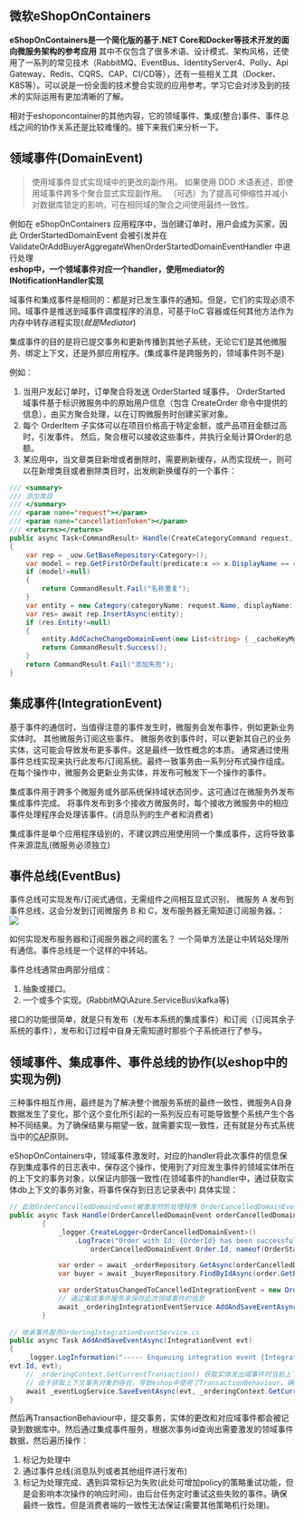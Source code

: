 ## 微软eShopOnContainers
**eShopOnContainers是一个简化版的基于.NET Core和Docker等技术开发的面向微服务架构的参考应用**
其中不仅包含了很多术语、设计模式、架构风格，还使用了一系列的常见技术（RabbitMQ、EventBus、IdentityServer4、Polly、Api Gateway、Redis、CQRS、CAP、CI/CD等），还有一些相关工具（Docker、K8S等）。可以说是一份全面的技术整合实现的应用参考。学习它会对涉及到的技术的实际运用有更加清晰的了解。

相对于eshoponcontainer的其他内容，它的领域事件、集成(整合)事件、事件总线之间的协作关系还是比较难懂的。接下来我们来分析一下。

## 领域事件(DomainEvent)
> 使用域事件显式实现域中的更改的副作用。 如果使用 DDD 术语表述，即使用域事件跨多个聚合显式实现副作用。 （可选）为了提高可伸缩性并减小对数据库锁定的影响，可在相同域的聚合之间使用最终一致性。

例如在 eShopOnContainers 应用程序中，当创建订单时，用户会成为买家，因此 OrderStartedDomainEvent 会被引发并在 ValidateOrAddBuyerAggregateWhenOrderStartedDomainEventHandler 中进行处理  
**eshop中，一个领域事件对应一个handler，使用mediator的INotificationHandler实现**  

域事件和集成事件是相同的：都是对已发生事件的通知。但是，它们的实现必须不同。域事件是推送到域事件调度程序的消息，可基于IoC 容器或任何其他方法作为内存中转存进程实现(*就是Mediator*)  

集成事件的目的是将已提交事务和更新传播到其他子系统，无论它们是其他微服务、绑定上下文，还是外部应用程序。(集成事件是跨服务的，领域事件则不是)

例如：
1. 当用户发起订单时，订单聚合将发送 OrderStarted 域事件。 OrderStarted 域事件基于标识微服务中的原始用户信息（包含 CreateOrder 命令中提供的信息），由买方聚合处理，以在订购微服务时创建买家对象。
2. 每个 OrderItem 子实体可以在项目价格高于特定金额，或产品项目金额过高时，引发事件。 然后，聚合根可以接收这些事件，并执行全局计算Order的总额。
3. 某应用中，当文章类目新增或者删除时，需要刷新缓存，从而实现统一，则可以在新增类目或者删除类目时，出发刷新换缓存的一个事件：
```csharp
/// <summary>
/// 添加类目
/// </summary>
/// <param name="request"></param>
/// <param name="cancellationToken"></param>
/// <returns></returns>
public async Task<CommandResult> Handle(CreateCategoryCommand request, CancellationToken cancellationToken)
{
    var rep = _uow.GetBaseRepository<Category>();
    var model = rep.GetFirstOrDefault(predicate:x => x.DisplayName == request.Name,disableTracking:true);
    if (model!=null)
    {
        return CommandResult.Fail("名称重复");
    }
    var entity = new Category(categoryName: request.Name, displayName: request.Name);
    var res= await rep.InsertAsync(entity);
    if (res.Entity!=null)
    {
        entity.AddCacheChangeDomainEvent(new List<string> { _cacheKeyMgr.PostCategoryListlKey() }); // 发出事件后，对应的handler会刷新缓存
        return CommandResult.Success();
    }
    return CommandResult.Fail("添加失败");
}
```


## 集成事件(IntegrationEvent)
基于事件的通信时，当值得注意的事件发生时，微服务会发布事件，例如更新业务实体时。 其他微服务订阅这些事件。 微服务收到事件时，可以更新其自己的业务实体，这可能会导致发布更多事件。这是最终一致性概念的本质。 通常通过使用事件总线实现来执行此发布/订阅系统。最终一致事务由一系列分布式操作组成。在每个操作中，微服务会更新业务实体，并发布可触发下一个操作的事件。

集成事件用于跨多个微服务或外部系统保持域状态同步。这可通过在微服务外发布集成事件完成。 将事件发布到多个接收方微服务时，每个接收方微服务中的相应事件处理程序会处理该事件。(消息队列的生产者和消费者)

集成事件是单个应用程序级别的，不建议跨应用使用同一个集成事件，这将导致事件来源混乱(微服务必须独立)



## 事件总线(EventBus)
事件总线可实现发布/订阅式通信，无需组件之间相互显式识别，
微服务 A 发布到事件总线，这会分发到订阅微服务 B 和 C，发布服务器无需知道订阅服务器。：
![](https://docs.microsoft.com/zh-cn/dotnet/architecture/microservices/multi-container-microservice-net-applications/media/integration-event-based-microservice-communications/publish-subscribe-basics.png)

如何实现发布服务器和订阅服务器之间的匿名？ 一个简单方法是让中转站处理所有通信。事件总线是一个这样的中转站。

事件总线通常由两部分组成：
1. 抽象或接口。
2. 一个或多个实现。(RabbitMQ\Azure.ServiceBus\kafka等)

接口的功能很简单，就是只有发布（发布本系统的集成事件）和订阅（订阅其余子系统的事件），发布和订过程中自身无需知道时那些个子系统进行了参与。

## 领域事件、集成事件、事件总线的协作(以eshop中的实现为例)
三种事件相互作用，最终是为了解决整个微服务系统的最终一致性，微服务A自身数据发生了变化，那个这个变化所引起的一系列反应有可能导致整个系统产生个各种不同结果。为了确保结果与期望一致，就需要实现一致性，还有就是分布式系统当中的[CAP](https://juejin.im/post/6844903621490901006)原则。

eShopOnContainers中，领域事件激发时，对应的handler将此次事件的信息保存到集成事件的日志表中，保存这个操作，使用到了对应发生事件的领域实体所在的上下文的事务对象，以保证内部强一致性(在领域事件的handler中，通过获取实体db上下文的事务对象，将事件保存到日志记录表中)
具体实现：
```csharp
// 此处OrderCancelledDomainEvent被激发时的处理程序 OrderCancelledDomainEventHandler.cs
public async Task Handle(OrderCancelledDomainEvent orderCancelledDomainEvent, CancellationToken cancellationToken)
        {
            _logger.CreateLogger<OrderCancelledDomainEvent>()
                .LogTrace("Order with Id: {OrderId} has been successfully updated to status {Status} ({Id})",
                    orderCancelledDomainEvent.Order.Id, nameof(OrderStatus.Cancelled), OrderStatus.Cancelled.Id);

            var order = await _orderRepository.GetAsync(orderCancelledDomainEvent.Order.Id);
            var buyer = await _buyerRepository.FindByIdAsync(order.GetBuyerId.Value.ToString());

            var orderStatusChangedToCancelledIntegrationEvent = new OrderStatusChangedToCancelledIntegrationEvent(order.Id, order.OrderStatus.Name, buyer.Name);
            // 通过集成事件服务来保存此次领域事件的信息
            await _orderingIntegrationEventService.AddAndSaveEventAsync(orderStatusChangedToCancelledIntegrationEvent);
        }
        
// 继承事件服务OrderingIntegrationEventService.cs
public async Task AddAndSaveEventAsync(IntegrationEvent evt)
{
    _logger.LogInformation("----- Enqueuing integration event {IntegrationEventId} to repository ({@IntegrationEvent})",
evt.Id, evt);
    // _orderingContext.GetCurrentTransaction() 获取实体发出域事件时当前上下问的事务对象
    // 由于获取上下文事务对象的存在，导致eshop中使用了TransactionBehaviour。确保了当前事务对象的存在。
    await _eventLogService.SaveEventAsync(evt, _orderingContext.GetCurrentTransaction());
}
```
然后再TransactionBehaviour中，提交事务，实体的更改和对应域事件都会被记录到数据库中。然后通过集成事件服务，根据次事务id查询出需要激发的领域事件数据，然后遍历操作：
1. 标记为处理中
2. 通过事件总线(消息队列或者其他组件进行发布)
3. 标记为处理完成、遇到异常标记为失败(此处可增加policy的策略重试功能，但是会影响本次操作的响应时间)，由后台任务定时重试这些失败的事件。确保最终一致性。但是消费者端的一致性无法保证(需要其他策略机行处理)。